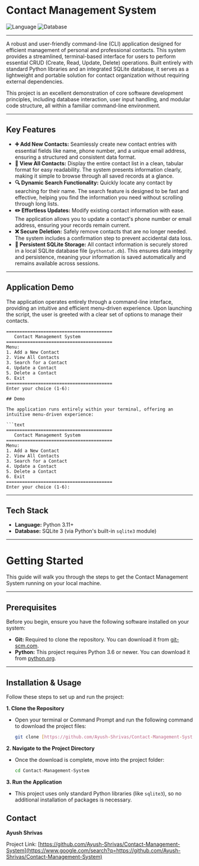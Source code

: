 # Contact Management System

![Language](https://img.shields.io/badge/Python-3776AB?style=for-the-badge&logo=python&logoColor=white)
![Database](https://img.shields.io/badge/SQLite-003B57?style=for-the-badge&logo=sqlite&logoColor=white)

---

A robust and user-friendly command-line (CLI) application designed for efficient management of personal and professional contacts. This system provides a streamlined, terminal-based interface for users to perform essential CRUD (Create, Read, Update, Delete) operations. Built entirely with standard Python libraries and an integrated SQLite database, it serves as a lightweight and portable solution for contact organization without requiring external dependencies.

This project is an excellent demonstration of core software development principles, including database interaction, user input handling, and modular code structure, all within a familiar command-line environment.

---

## Key Features

-   **➕ Add New Contacts:** Seamlessly create new contact entries with essential fields like name, phone number, and a unique email address, ensuring a structured and consistent data format.
-   **📄 View All Contacts:** Display the entire contact list in a clean, tabular format for easy readability. The system presents information clearly, making it simple to browse through all saved records at a glance.
-   **🔍 Dynamic Search Functionality:** Quickly locate any contact by searching for their name. The search feature is designed to be fast and effective, helping you find the information you need without scrolling through long lists.
-   **✏️ Effortless Updates:** Modify existing contact information with ease. The application allows you to update a contact's phone number or email address, ensuring your records remain current.
-   **❌ Secure Deletion:** Safely remove contacts that are no longer needed. The system includes a confirmation step to prevent accidental data loss.
-   **💾 Persistent SQLite Storage:** All contact information is securely stored in a local SQLite database file (`pythontut.db`). This ensures data integrity and persistence, meaning your information is saved automatically and remains available across sessions.

---

## Application Demo

The application operates entirely through a command-line interface, providing an intuitive and efficient menu-driven experience. Upon launching the script, the user is greeted with a clear set of options to manage their contacts.

```text
========================================
   Contact Management System
========================================
Menu:
1. Add a New Contact
2. View All Contacts
3. Search for a Contact
4. Update a Contact
5. Delete a Contact
6. Exit
========================================
Enter your choice (1-6):

## Demo

The application runs entirely within your terminal, offering an intuitive menu-driven experience:

```text
========================================
   Contact Management System
========================================
Menu:
1. Add a New Contact
2. View All Contacts
3. Search for a Contact
4. Update a Contact
5. Delete a Contact
6. Exit
========================================
Enter your choice (1-6):
```

-----

## Tech Stack

  - **Language:** Python 3.11+
  - **Database:** SQLite 3 (via Python's built-in `sqlite3` module)

-----

# Getting Started

This guide will walk you through the steps to get the Contact Management System running on your local machine.

---

## Prerequisites

Before you begin, ensure you have the following software installed on your system:

-   **Git:** Required to clone the repository. You can download it from [git-scm.com](https://git-scm.com/).
-   **Python:** This project requires Python 3.6 or newer. You can download it from [python.org](https://www.python.org/).

---

## Installation & Usage

Follow these steps to set up and run the project:

**1. Clone the Repository**
   - Open your terminal or Command Prompt and run the following command to download the project files:
     ```sh
     git clone [https://github.com/Ayush-Shrivas/Contact-Management-System.git](https://github.com/Ayush-Shrivas/Contact-Management-System.git)
     ```

**2. Navigate to the Project Directory**
   - Once the download is complete, move into the project folder:
     ```sh
     cd Contact-Management-System
     ```

**3. Run the Application**
   - This project uses only standard Python libraries (like `sqlite3`), so no additional installation of packages is necessary.
 
## Contact

**Ayush Shrivas**

Project Link: [https://github.com/Ayush-Shrivas/Contact-Management-System](https://www.google.com/search?q=https://github.com/Ayush-Shrivas/Contact-Management-System)
